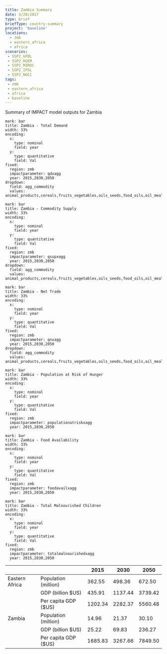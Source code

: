 ```yaml
---
title: Zambia Summary
date: 3/20/2017
type: brief
briefType: country-summary
project: 'baseline'
locations:
  - zmb
  - eastern_africa
  - africa
scenarios:
 - SSP2_GFDL
 - SSP2_HGEM
 - SSP2_MIROC
 - SSP2_IPSL
 - SSP2_NOCC
tags:
 - zmb
 - eastern_africa
 - africa
 - baseline
---
```

Summary of IMPACT model outputs for Zambia

```chart
mark: bar
title: Zambia - Total Demand
width: 33%
encoding:
  x:
    type: nominal
    field: year
  y:
    type: quantitative
    field: Val
fixed:
  region: zmb
  impactparameter: qdxagg
  year: 2015,2030,2050
dropdown:
  field: agg_commodity
  values: animal_products,cereals,fruits_vegetables,oils_seeds,food_oils,oil_meals,other,pulses,roots_tubers,sugar
```

```chart
mark: bar
title: Zambia - Commodity Supply
width: 33%
encoding:
  x:
    type: nominal
    field: year
  y:
    type: quantitative
    field: Val
fixed:
  region: zmb
  impactparameter: qsupxagg
  year: 2015,2030,2050
dropdown:
  field: agg_commodity
  values: animal_products,cereals,fruits_vegetables,oils_seeds,food_oils,oil_meals,other,pulses,roots_tubers,sugar
```

```chart
mark: bar
title: Zambia - Net Trade
width: 33%
encoding:
  x:
    type: nominal
    field: year
  y:
    type: quantitative
    field: Val
fixed:
  region: zmb
  impactparameter: qnxagg
  year: 2015,2030,2050
dropdown:
  field: agg_commodity
  values: animal_products,cereals,fruits_vegetables,oils_seeds,food_oils,oil_meals,other,pulses,roots_tubers,sugar
```

```chart
mark: bar
title: Zambia - Population at Risk of Hunger
width: 33%
encoding:
  x:
    type: nominal
    field: year
  y:
    type: quantitative
    field: Val
fixed:
  region: zmb
  impactparameter: populationatriskxagg
  year: 2015,2030,2050
```

```chart
mark: bar
title: Zambia - Food Availability
width: 33%
encoding:
  x:
    type: nominal
    field: year
  y:
    type: quantitative
    field: Val
fixed:
  region: zmb
  impactparameter: foodavailxagg
  year: 2015,2030,2050
```

```chart
mark: bar
title: Zambia - Total Malnourished Children
width: 33%
encoding:
  x:
    type: nominal
    field: year
  y:
    type: quantitative
    field: Val
fixed:
  region: zmb
  impactparameter: totalmalnourishedxagg
  year: 2015,2030,2050
```

|   |   | 2015 | 2030 | 2050 |
|---|---|---|---|---|
| Eastern Africa | Population (million) | 362.55 | 498.36 | 672.50 |
|  | GDP (billion $US) | 435.91 | 1137.44 | 3739.42 |
|  | Per capita GDP ($US) | 1202.34 | 2282.37 | 5560.48 |
| Zambia | Population (million) | 14.96 | 21.37 | 30.10 |
|  | GDP (billion $US) | 25.22 | 69.83 | 236.27 |
|  | Per capita GDP ($US) | 1685.83| 3267.66| 7849.50|